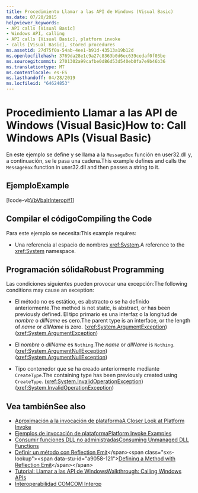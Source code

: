 ```yaml
---
title: Procedimiento Llamar a las API de Windows (Visual Basic)
ms.date: 07/20/2015
helpviewer_keywords:
- API calls [Visual Basic]
- Windows API, calling
- API calls [Visual Basic], platform invoke
- calls [Visual Basic], stored procedures
ms.assetid: 27d75f0a-54ab-4ee1-b91d-43513a19b12d
ms.openlocfilehash: 3769da28e1c9a27c8363b0d6ec639cedaf0f03be
ms.sourcegitcommit: 2701302a99cafbe0d86d53d540eb0fa7e9b46b36
ms.translationtype: MT
ms.contentlocale: es-ES
ms.lasthandoff: 04/28/2019
ms.locfileid: "64624853"
---
```

# <a name="how-to-call-windows-apis-visual-basic"></a><span data-ttu-id="a9058-102">Procedimiento Llamar a las API de Windows (Visual Basic)</span><span class="sxs-lookup"><span data-stu-id="a9058-102">How to: Call Windows APIs (Visual Basic)</span></span>
<span data-ttu-id="a9058-103">En este ejemplo se define y se llama a la `MessageBox` función en user32.dll y, a continuación, se le pasa una cadena.</span><span class="sxs-lookup"><span data-stu-id="a9058-103">This example defines and calls the `MessageBox` function in user32.dll and then passes a string to it.</span></span>  
  
## <a name="example"></a><span data-ttu-id="a9058-104">Ejemplo</span><span class="sxs-lookup"><span data-stu-id="a9058-104">Example</span></span>  
 [!code-vb[VbVbalrInterop#1](~/samples/snippets/visualbasic/VS_Snippets_VBCSharp/VbVbalrInterop/VB/Class1.vb#1)]  
  
## <a name="compiling-the-code"></a><span data-ttu-id="a9058-105">Compilar el código</span><span class="sxs-lookup"><span data-stu-id="a9058-105">Compiling the Code</span></span>  
 <span data-ttu-id="a9058-106">Para este ejemplo se necesita:</span><span class="sxs-lookup"><span data-stu-id="a9058-106">This example requires:</span></span>  
  
- <span data-ttu-id="a9058-107">Una referencia al espacio de nombres <xref:System>.</span><span class="sxs-lookup"><span data-stu-id="a9058-107">A reference to the <xref:System> namespace.</span></span>  
  
## <a name="robust-programming"></a><span data-ttu-id="a9058-108">Programación sólida</span><span class="sxs-lookup"><span data-stu-id="a9058-108">Robust Programming</span></span>  
 <span data-ttu-id="a9058-109">Las condiciones siguientes pueden provocar una excepción:</span><span class="sxs-lookup"><span data-stu-id="a9058-109">The following conditions may cause an exception:</span></span>  
  
- <span data-ttu-id="a9058-110">El método no es estático, es abstracto o se ha definido anteriormente.</span><span class="sxs-lookup"><span data-stu-id="a9058-110">The method is not static, is abstract, or has been previously defined.</span></span> <span data-ttu-id="a9058-111">El tipo primario es una interfaz o la longitud de *nombre* o *dllName* es cero.</span><span class="sxs-lookup"><span data-stu-id="a9058-111">The parent type is an interface, or the length of *name* or *dllName* is zero.</span></span> <span data-ttu-id="a9058-112">(<xref:System.ArgumentException>)</span><span class="sxs-lookup"><span data-stu-id="a9058-112">(<xref:System.ArgumentException>)</span></span>  
  
- <span data-ttu-id="a9058-113">El *nombre* o *dllName* es `Nothing`.</span><span class="sxs-lookup"><span data-stu-id="a9058-113">The *name* or *dllName* is `Nothing`.</span></span> <span data-ttu-id="a9058-114">(<xref:System.ArgumentNullException>)</span><span class="sxs-lookup"><span data-stu-id="a9058-114">(<xref:System.ArgumentNullException>)</span></span>  
  
- <span data-ttu-id="a9058-115">Tipo contenedor que se ha creado anteriormente mediante `CreateType`.</span><span class="sxs-lookup"><span data-stu-id="a9058-115">The containing type has been previously created using `CreateType`.</span></span> <span data-ttu-id="a9058-116">(<xref:System.InvalidOperationException>)</span><span class="sxs-lookup"><span data-stu-id="a9058-116">(<xref:System.InvalidOperationException>)</span></span>  
  
## <a name="see-also"></a><span data-ttu-id="a9058-117">Vea también</span><span class="sxs-lookup"><span data-stu-id="a9058-117">See also</span></span>

- [<span data-ttu-id="a9058-118">Aproximación a la invocación de plataforma</span><span class="sxs-lookup"><span data-stu-id="a9058-118">A Closer Look at Platform Invoke</span></span>](../../../framework/interop/consuming-unmanaged-dll-functions.md#a-closer-look-at-platform-invoke)
- [<span data-ttu-id="a9058-119">Ejemplos de invocación de plataforma</span><span class="sxs-lookup"><span data-stu-id="a9058-119">Platform Invoke Examples</span></span>](../../../framework/interop/platform-invoke-examples.md)
- [<span data-ttu-id="a9058-120">Consumir funciones DLL no administradas</span><span class="sxs-lookup"><span data-stu-id="a9058-120">Consuming Unmanaged DLL Functions</span></span>](../../../framework/interop/consuming-unmanaged-dll-functions.md)
- <span data-ttu-id="a9058-121">[Definir un método con Reflection Emit](https://docs.microsoft.com/previous-versions/dotnet/netframework-4.0/w63y4d4f(v=vs.100))</span><span class="sxs-lookup"><span data-stu-id="a9058-121">[Defining a Method with Reflection Emit](https://docs.microsoft.com/previous-versions/dotnet/netframework-4.0/w63y4d4f(v=vs.100))</span></span>
- [<span data-ttu-id="a9058-122">Tutorial: Llamar a las API de Windows</span><span class="sxs-lookup"><span data-stu-id="a9058-122">Walkthrough: Calling Windows APIs</span></span>](../../../visual-basic/programming-guide/com-interop/walkthrough-calling-windows-apis.md)
- [<span data-ttu-id="a9058-123">Interoperabilidad COM</span><span class="sxs-lookup"><span data-stu-id="a9058-123">COM Interop</span></span>](../../../visual-basic/programming-guide/com-interop/index.md)
